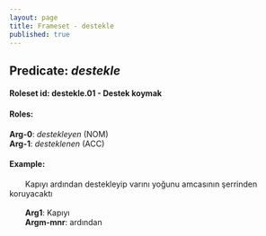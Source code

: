 ```yaml
---
layout: page
title: Frameset - destekle
published: true
---
```

<h2>Predicate: <i>destekle</i></h2>
<h4>Roleset id: destekle.01 - Destek koymak<br>
<h4>Roles:</h4>
<b>Arg-0</b>: <i>destekleyen</i>  (NOM) <br>
<b>Arg-1</b>: <i>desteklenen</i>  (ACC) <br>
<h4>Example:</h4>
&emsp;&emsp;Kapıyı ardından destekleyip varını yoğunu amcasının şerrinden koruyacaktı<br><br>
&emsp;&emsp;<b>Arg1</b>:  Kapıyı<br>
&emsp;&emsp;<b>Argm-mnr</b>:  ardından<br>

